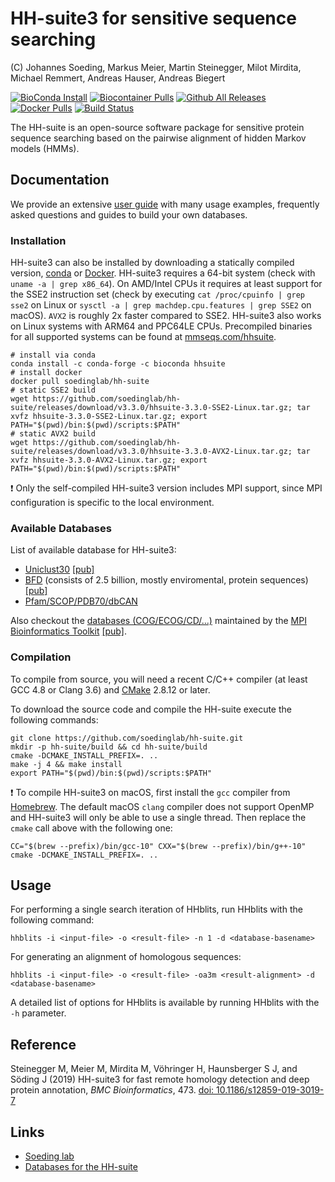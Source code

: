 # HH-suite3 for sensitive sequence searching

(C) Johannes Soeding, Markus Meier, Martin Steinegger, Milot Mirdita, Michael Remmert, Andreas Hauser, Andreas Biegert

[![BioConda Install](https://img.shields.io/conda/dn/bioconda/hhsuite.svg?style=flag&label=BioConda%20install)](https://anaconda.org/bioconda/hhsuite)
[![Biocontainer Pulls](https://img.shields.io/endpoint?url=https%3A%2F%2Fmmseqs.com%2Fbiocontainer.php%3Fcontainer%3Dhhsuite)](https://biocontainers.pro/#/tools/hhsuite)
[![Github All Releases](https://img.shields.io/github/downloads/soedinglab/hh-suite/total.svg)](https://github.com/soedinglab/hh-suite/releases/latest)
[![Docker Pulls](https://img.shields.io/docker/pulls/soedinglab/hh-suite.svg)](https://hub.docker.com/r/soedinglab/hh-suite)
[![Build Status](https://dev.azure.com/themartinsteinegger/hhsuite/_apis/build/status/soedinglab.hh-suite?branchName=master)](https://dev.azure.com/themartinsteinegger/hhsuite/_build/latest?definitionId=4&branchName=master)

The HH-suite is an open-source software package for sensitive protein sequence searching based on the pairwise alignment of hidden Markov models (HMMs).

## Documentation

We provide an extensive [user guide](https://github.com/soedinglab/hh-suite/wiki) with many usage examples, frequently asked questions and guides to build your own databases. 

### Installation

HH-suite3 can also be installed by downloading a statically compiled version, [conda](https://github.com/conda/conda) or [Docker](https://github.com/moby/moby). HH-suite3 requires a 64-bit system (check with `uname -a | grep x86_64`). On AMD/Intel CPUs it requires at least support for the SSE2 instruction set (check by executing `cat /proc/cpuinfo | grep sse2` on Linux or `sysctl -a | grep machdep.cpu.features | grep SSE2` on macOS). `AVX2` is roughly 2x faster compared to SSE2. HH-suite3 also works on Linux systems with ARM64 and PPC64LE CPUs. Precompiled binaries for all supported systems can be found at [mmseqs.com/hhsuite](https://mmseqs.com/hhsuite).

```
# install via conda
conda install -c conda-forge -c bioconda hhsuite 
# install docker
docker pull soedinglab/hh-suite
# static SSE2 build
wget https://github.com/soedinglab/hh-suite/releases/download/v3.3.0/hhsuite-3.3.0-SSE2-Linux.tar.gz; tar xvfz hhsuite-3.3.0-SSE2-Linux.tar.gz; export PATH="$(pwd)/bin:$(pwd)/scripts:$PATH"
# static AVX2 build
wget https://github.com/soedinglab/hh-suite/releases/download/v3.3.0/hhsuite-3.3.0-AVX2-Linux.tar.gz; tar xvfz hhsuite-3.3.0-AVX2-Linux.tar.gz; export PATH="$(pwd)/bin:$(pwd)/scripts:$PATH"
```
:exclamation: Only the self-compiled HH-suite3 version includes MPI support, since MPI configuration is specific to the local environment.

### Available Databases
List of available database for HH-suite3: 
  - [Uniclust30](https://uniclust.mmseqs.com) [[pub]](https://doi.org/10.1093/nar/gkw1081)
  - [BFD](https://bfd.mmseqs.com) (consists of 2.5 billion, mostly enviromental, protein sequences) [[pub]](https://doi.org/10.1038/s41592-019-0437-4)
  - [Pfam/SCOP/PDB70/dbCAN](http://wwwuser.gwdg.de/~compbiol/data/hhsuite/databases/hhsuite_dbs/)

Also checkout the [databases (COG/ECOG/CD/...)](http://ftp.tuebingen.mpg.de/pub/protevo/toolkit/databases/hhsuite_dbs) maintained by the [MPI Bioinformatics Toolkit](https://toolkit.tuebingen.mpg.de) [[pub]](https://doi.org/10.1002/cpbi.108).


### Compilation
To compile from source, you will need a recent C/C++ compiler (at least GCC 4.8 or Clang 3.6) and [CMake](http://cmake.org/) 2.8.12 or later.

To download the source code and compile the HH-suite execute the following commands:
```
git clone https://github.com/soedinglab/hh-suite.git
mkdir -p hh-suite/build && cd hh-suite/build
cmake -DCMAKE_INSTALL_PREFIX=. ..
make -j 4 && make install
export PATH="$(pwd)/bin:$(pwd)/scripts:$PATH"
```

:exclamation: To compile HH-suite3 on macOS, first install the `gcc` compiler from [Homebrew](https://brew.sh). The default macOS `clang` compiler does not support OpenMP and HH-suite3 will only be able to use a single thread. Then replace the `cmake` call above with the following one:

```
CC="$(brew --prefix)/bin/gcc-10" CXX="$(brew --prefix)/bin/g++-10" cmake -DCMAKE_INSTALL_PREFIX=. ..
```    


## Usage
For performing a single search iteration of HHblits, run HHblits with the following command:
```
hhblits -i <input-file> -o <result-file> -n 1 -d <database-basename>
```

For generating an alignment of homologous sequences:
```
hhblits -i <input-file> -o <result-file> -oa3m <result-alignment> -d <database-basename>
```

A detailed list of options for HHblits is available by running HHblits with the `-h` parameter.

## Reference

Steinegger M, Meier M, Mirdita M, Vöhringer H, Haunsberger S J, and Söding J (2019)
HH-suite3 for fast remote homology detection and deep protein annotation, *BMC Bioinformatics*, 473. [doi: 10.1186/s12859-019-3019-7](https://doi.org/10.1186/s12859-019-3019-7)

## Links

* [Soeding lab](http://www.mpibpc.mpg.de/soeding)
* [Databases for the HH-suite](http://wwwuser.gwdg.de/~compbiol/data/hhsuite/)
